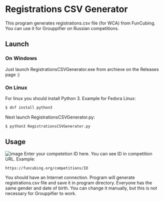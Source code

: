 # Registrations CSV Generator
This program generates registrations.csv file (for WCA) from FunCubing. You can use it for Grouppifier on Russian competitions.

## Launch
### On Windows
Just launch RegistrationsCSVGenerator.exe from archieve on the Releases page :)

### On Linux
For linux you should install Python 3. Example for Fedora Linux:
```bash
$ dnf install python3
```
Next launch RegistrationsCSVGenerator.py:
```bash
$ python3 RegistrationsCSVGenerator.py
```

## Usage
![image](https://user-images.githubusercontent.com/52562657/186472149-7fa94ae0-d934-47bf-90a5-e22bbe0862df.png)
Enter your competetion ID here. You can see ID in competition URL. Example:
```
https://funcubing.org/competitions/ID
```
You should have an Internet connection. 
Program will generate registrations.csv file and save it in program directory. 
Everyone has the same gender and date of birth. You can change it manually, but this is not necessary for Grouppifier to work.
